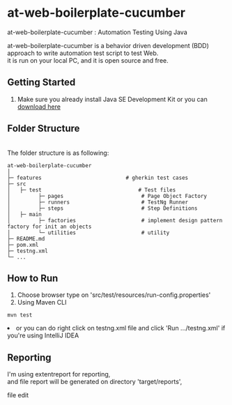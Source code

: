 # at-web-boilerplate-cucumber
at-web-boilerplate-cucumber : Automation Testing Using Java

at-web-boilerplate-cucumber is a behavior driven development (BDD) approach to write automation test script to test Web.<br>
it is run on your local PC, and it is open source and free.

## Getting Started
1. Make sure you already install Java SE Development Kit or you can [download here](https://www.oracle.com/java/technologies/downloads/)

## Folder Structure
<br/>The folder structure is as following:

    at-web-boilerplate-cucumber
    │ 
    ├─ features                           # gherkin test cases 
    ├─ src
    │   ├─ test                               # Test files
    │         ├─ pages                         # Page Object Factory
    │         ├─ runners                       # TestNg Runner
    │         ├─ steps                         # Step Definitions
    │   ├─ main 
    │         ├─ factories                     # implement design pattern factory for init an objects
    │         └─ utilities                     # utility
    ├─ README.md
    ├─ pom.xml
    ├─ testng.xml
    └─ ...   
    

## How to Run
1. Choose browser type on 'src/test/resources/run-config.properties'
2. Using Maven CLI
````
mvn test
````
<li> or you can do right click on testng.xml file and click 'Run .../testng.xml' if you're using IntelliJ IDEA

## Reporting
I'm using extentreport for reporting, <br>
and file report will be generated on directory 'target/reports',

    
file edit
